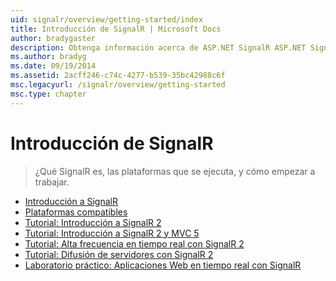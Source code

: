 ```yaml
---
uid: signalr/overview/getting-started/index
title: Introducción de SignalR | Microsoft Docs
author: bradygaster
description: Obtenga información acerca de ASP.NET SignalR ASP.NET SignalR es una nueva biblioteca para desarrolladores de ASP.NET que facilita la funcionalidad de desarrollo web en tiempo real. SignalR permite a bi...
ms.author: bradyg
ms.date: 09/19/2014
ms.assetid: 2acff246-c74c-4277-b539-35bc42988c6f
msc.legacyurl: /signalr/overview/getting-started
msc.type: chapter
---
```

<a name="signalr-getting-started"></a>Introducción de SignalR
====================
> ¿Qué SignalR es, las plataformas que se ejecuta, y cómo empezar a trabajar.


- [Introducción a SignalR](introduction-to-signalr.md)
- [Plataformas compatibles](supported-platforms.md)
- [Tutorial: Introducción a SignalR 2](tutorial-getting-started-with-signalr.md)
- [Tutorial: Introducción a SignalR 2 y MVC 5](tutorial-getting-started-with-signalr-and-mvc.md)
- [Tutorial: Alta frecuencia en tiempo real con SignalR 2](tutorial-high-frequency-realtime-with-signalr.md)
- [Tutorial: Difusión de servidores con SignalR 2](tutorial-server-broadcast-with-signalr.md)
- [Laboratorio práctico: Aplicaciones Web en tiempo real con SignalR](real-time-web-applications-with-signalr.md)
